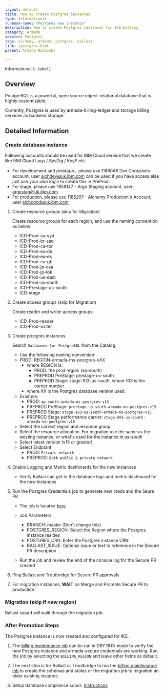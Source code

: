 ```yaml
---
layout: default
title: How to create Postgres instances
type: Informational
runbook-name: "Postgres new instance"
description: How to create Postgres instances for IKS billing
category: Armada
service: Postgres
tags: alchemy, armada, postgres, ballast
link: /postgres.html
parent: Armada Runbooks

---
```


Informational
{: .label }

## Overview

PostgreSQL is a powerful, open source object-relational database that is highly customizable.

Currently, Postgres is used by armada-billing-ledger and storage billing services as backend storage.

## Detailed Information

### Create database instance

Following accounts should be used for IBM Cloud service that we create like IBM Cloud Logs / SysDig / KeyP etc.

- For development and prestage，please use 1186049 Dev Containers account, user alchdev@uk.ibm.com can be used if you have access else just use your own login to create this in PreProd.
- For stage, please use 1858147 - Argo Staging account, user argostag@uk.ibm.com
- For production, please use 1185207 - Alchemy Production's Account, user alchcond@uk.ibm.com

1. Create resource groups (skip for Migration)

    Create resource groups for each region, and use the naming convention as below:

    - ICD-Prod-au-syd
    - ICD-Prod-br-sao
    - ICD-Prod-ca-tor
    - ICD-Prod-eu-de
    - ICD-Prod-eu-es
    - ICD-Prod-eu-gb
    - ICD-Prod-jp-osa
    - ICD-Prod-jp-tok
    - ICD-Prod-us-east
    - ICD-Prod-us-south
    - ICD-Prestage-us-south
    - ICD-stage

1. Create access groups (skip for Migration)

    Create reader and writer access groups:

    - ICD-Prod-reader
    - ICD-Prod-writer

1. Create postgres instances

    Search `Databases for PostgreSQL` from the Catalog.

    - Use the following naming convention:
    - PROD: REGION-armada-ms-postgres-vXX
        - where REGION is:
            - PROD: the prod region (ap-south)
            - PREPROD PreStage: prestage-us-south
            - PREPROD Stage: stage-103-us-south, where 103 is the carrier number
        - where XX is the Postgres database version used.
    - Example:
        - PROD: `ap-south-armada-ms-postgres-v15`
        - PREPROD PreStage: `prestage-us-south-armada-ms-postgres-v15`
        - PREPROD Stage: `stage-103-us-south-armada-ms-postgres-v15`
        - PREPROD Stage performance carrier: `stage-501-us-south-armada-ms-postgres-v15`
    - Select the correct region and resource group
    - Select the resource allocation. For migration use the same as the existing instance, or what's used for the instance in us-south
    - Select latest version (v15 or greater)
    - Select Endpoint
      - PROD: `Private network`
      - PREPROD: `Both public & private network`

1. Enable Logging and Metric dashboards for the new instances

    - Verify Ballast can get to the database logs and metric dashboard for the new instances.

1. Run the Postgres Credentials job to generate new creds and the Seure PR

    - The job is located [here](https://alchemy-containers-jenkins.swg-devops.com/job/Containers-Runtime/job/armada-cruiser-automated-recovery/view/Ballast%20Squad/job/armada-etcd-postgres-pr/)

    - Job Parameters
        - BRANCH: master (Don't change this)
        - POSTGRES_REGION: Select the Region where the Postgres instance resides
        - POSTGRES_CRN: Enter the Postgres instance CRN
        - BALLAST_ISSUE: Optional issue or text to reference in the Secure PR description

    - Run the job and review the end of the console log for the Secure PR created

1. Ping Ballast and Troutbridge for Secure PR approvals

1. For migration instances, **WAIT** on Merge and Promote Secure PR to production.

### Migration (skip if new region)

Ballast squad will walk through the migration job.

### After Promotion Steps

The Postgres instance is now created and configured for IKS.

1. The [billing maintenance job](https://alchemy-containers-jenkins.swg-devops.com/job/Containers-Runtime/job/armada-cruiser-automated-recovery/view/Ballast%20Squad/job/armada-etcd-billing-maintenance/) can be run in DRY RUN mode to verify the new Postgres instance and armada-secure credentials are working. Run the job by selecting the `BILLING_REGION` and leave other fields as default.

1. The next step is for Ballast or Troutbridge to run the [billing maintenance job](https://alchemy-containers-jenkins.swg-devops.com/job/Containers-Runtime/job/armada-cruiser-automated-recovery/view/Ballast%20Squad/job/armada-etcd-billing-maintenance/) to create the schemas and tables or the migration job to migration an older existing instance.

1. Setup database compliance scans. [Instructions](https://pages.github.ibm.com/alchemy-conductors/documentation-pages/docs/runbooks/compliance_database_scan.html)
